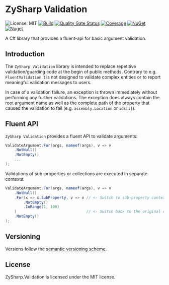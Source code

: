 # ZySharp Validation

![License: MIT](https://img.shields.io/badge/License-MIT-blue.svg)
[![Build](https://github.com/zysharp/validation/actions/workflows/ci.yaml/badge.svg)](https://github.com/zysharp/validation/actions/workflows/ci.yaml)
[![Quality Gate Status](https://sonarcloud.io/api/project_badges/measure?project=zysharp-_validation&metric=alert_status)](https://sonarcloud.io/summary/new_code?id=zysharp_validation)
[![Coverage](https://sonarcloud.io/api/project_badges/measure?project=zysharp_validation&metric=coverage)](https://sonarcloud.io/summary/new_code?id=zysharp_validation)
[![NuGet](https://img.shields.io/nuget/v/ZySharp.Validation.svg)](https://nuget.org/packages/ZySharp.Validation)
[![Nuget](https://img.shields.io/nuget/dt/ZySharp.Validation.svg)](https://nuget.org/packages/ZySharp.Validation)

A C# library that provides a fluent-api for basic argument validation.

## Introduction

The `ZySharp Validation` library is intended to replace repetitive validation/guarding code at the begin of public methods. Contrary to e.g. `FluentValidation` it is not designed to validate complex entities or to report meaningful validation messages to users.

In case of a validation failure, an exception is thrown immediately without performing any further validations. The exception does always contain the root argument name as well as the complete path of the property that caused the validation to fail (e.g. `assembly.Location` or `ids[i]`).

## Fluent API

`ZySharp Validation` provides a fluent API to validate arguments:

```csharp
ValidateArgument.For(args, nameof(args), v => v
    .NotNull()
    .NotEmpty()
    ...
);
```

Validations of sub-properties or collections are executed in separate contexts:

```csharp
ValidateArgument.For(args, nameof(args), v => v
    .NotNull()
    .For(x => x.SubProperty, v => v // <- Switch to sub-property context
        .NotEmpty()
        .InRange(1, 100)
    )                               // <- Switch back to the original context
    .NotEmpty()
);
```

## Versioning

Versions follow the [semantic versioning scheme](https://semver.org/).

## License

ZySharp.Validation is licensed under the MIT license.
